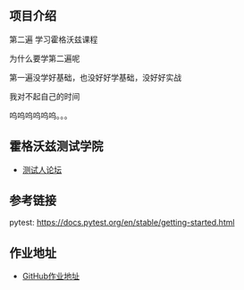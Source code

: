 ## 项目介绍
第二遍 学习霍格沃兹课程

为什么要学第二遍呢

第一遍没学好基础，也没好好学基础，没好好实战

我对不起自己的时间
 
 呜呜呜呜呜呜。。。
 
 ## 霍格沃兹测试学院
 - [测试人论坛](https://ceshiren.com/)
 
 ## 参考链接
 pytest: https://docs.pytest.org/en/stable/getting-started.html
 
 ## 作业地址
 - [GitHub作业地址](https://github.com/Lixiaojiao666)